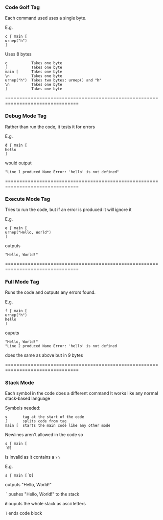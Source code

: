 
### Code Golf Tag ###

Each command used uses a single byte.

E.g.

    c ∫ main [
    urnep("h")
    ]

Uses 8 bytes

    c           Takes one byte
    ∫           Takes one byte
    main [      Takes one byte
    \n          Takes one byte
    urnep("h")  Takes two bytes: urnep() and "h"
    \n          Takes one byte
    ]           Takes one byte


================================================================================

### Debug Mode Tag ###

Rather than run the code, it tests it for errors

E.g.

    d ∫ main [
    hello
    ]

would output

    "Line 1 produced Name Error: 'hello' is not defined"


================================================================================


### Execute Mode Tag ###

Tries to run the code, but if an error is produced it will ignore it

E.g.

    e ∫ main [
    urnep("Hello, World")
    ]

outputs

    "Hello, World!"


================================================================================


### Full Mode Tag ###

Runs the code and outputs any errors found.

E.g.

    f ∫ main [
    urnep("h")
    hello
    ]

ouputs

    "Hello, World!"
    "Line 2 produced Name Error: 'hello' is not defined

does the same as above but in 9 bytes

================================================================================

### Stack Mode ###

Each symbol in the code does a different command
It works like any normal stack-based language

Symbols needed:

    s       tag at the start of the code
    ∫       splits code from tag
    main [  starts the main code like any other mode

Newlines aren't allowed in the code so 

    s ∫ main [
    ´Ø]
is invalid as it contains a `\n`

E.g.

    s ∫ main [´Ø]

outputs "Hello, World!"

`´` pushes "Hello, World!" to the stack

`Ø` ouputs the whole stack as ascii letters

`]` ends code block
